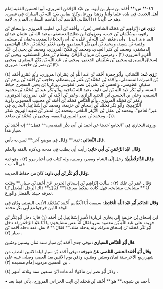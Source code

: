 ٤٦-** س:** أَحْمَد بن سيار بن أيوب بن عَبْد الرَّحْمَنِ المروزي، أبو الحسين الفقيه.إمام أهل الحديث فِي بلده علما وأدبا وزهدا وورعا، وكان يقاس بعَبد الله بْن المبارك فِي عصره. وهو جد (أَبِي) (١) الْعَبَّاس الْقَاسِم بْن الْقَاسِم السياري المروزي لأمه.

**رَوَى عَن:** إِبْرَاهِيم بْن مُحَمَّد الشافعي (س) ، وأَحْمَد بْن أَبي الطيب المروزي، وإسحاق بْن راهويه، وسُلَيْمان بْن حرب، وصفوان ابن صَالِح الدمشقي، وعبد الله بْن عثمان عبدان المروزي (س) ، وأبي مَعْمَر عَبد اللَّهِ بْن عَمْرو بْن أَبي الحجاج المقعد، وعفان بْن مسلم، وقتيبة بْن سَعِيد، ومحمد بْن أَبي بَكْر المقدمي، وأبي جَعْفَر مُحَمَّد بْن خالد الهاشمي الدمشقي، ومحمد بْن كثير العبدي، ومحمد بْن مَكِّيّ المروزي، ومحمد بْن يحيى بْن عَبْد الْعَزِيزِ المروزي (٢) ، وموسى بْن مروان الرَّقِّيّ، وهشام بْن عمار الدمشقي، ويحيى بْن إسحاق المروزي، ويحيى بْن سُلَيْمان الجعفي، ويحيى بْن عَبد اللَّهِ بْن بُكَيْر المِصْرِي، ويحيى (٣) بْن نصر بْن حاجب المروزي.

**رَوَى عَنه:** النَّسَائي، وأَبُو حمزة أَحْمَد بْن عَبد اللَّهِ بْن عِمْران المروزي، وأَبُو عَمْرو أَحْمَد (٤) بْن المبارك المستملي، وأَحْمَد بْن مُحَمَّد بْن عُمَر بْن بسطام، وحاجب بْن أَحْمَد بْن يرحم بْن سفيان الطوسي، والحسن بْن علي بْن نصر الطوسي، وزكريا بْن يحيى السجزي خياط السنة، وأَبُو بَكْر عَبد اللَّهِ بْن أَبي داود، وعبد الله بْنناجية، وأَبُو بَكْر عبد بْن مُحَمَّد بْن محمود النسفي، وعلي بن الحسين ابن الجنيد الرازي، وعُمَر بْن أَحْمَد بْن علي المروزي الجوهري، وعُمَر بْن مُحَمَّد المروزي، وأَبُو الْعَبَّاس مُحَمَّد بْن أَحْمَد بْن محبوب المحبوبي راوية التِّرْمِذِيّ، وأَبُو بَكْر مُحَمَّد بْن إسحاق بْن خزيمة، ومحمد بْن إِسْمَاعِيل البخاري فِي غير"الجامع"، ومحمد بْن عقيل بْن الأَزْهَر البلخي، ومحمد بْن المنذر بْن سَعِيد الهروي شكر (١) ، ومحمد بْن نصر المروزي الفقيه، ويحيى بْن مُحَمَّد بْن صاعد.

وروى البخاري فِي "الجامع"حديثا عن أحمد بْن أَبي بَكْر المقدمي،** فقيل:** إنه أَحْمَد بْن سيار هذا.

**قال النَّسَائي:** ثقة.** وَقَال فِي موضع آخر:** ليس به بأس.

**وَقَال عَبْد الرَّحْمَنِ بْن أَبي حَاتِم:** رأيت أَبِي يطنب فِي مدحه ويذكره بالفقه والعلم.

**وَقَال الدَّارَقُطْنِيُّ:** رحل إِلَى الشام ومصر، وصنف، وله كتاب فِي أخبار مرو (٢) ، وهو ثقة فِي الحديث.

**وَقَال أَبُو بَكْر بْن أَبي داود:** كَانَ من حفاظ الحديث.

وَقَال عُمَر بْن علك (٣) : سألت إِبْرَاهِيم بْن إسحاق الحربي عَنْ أَحْمَد بْن سيار،** وقلت لَهُ:** مشايخك مشايخه، فهل كانت بينكما معرفة؟** فَقَالَ:** ذاك الرجل الفاضل كنا نعرفه حينئذ بالفضل والورع.

**وَقَال الحاكم أَبُو عَبْد اللَّهِ الْحَافِظ:** سمعت أَبَا الْعَبَّاس أَحْمَد بْنمُحَمَّد الأديب البستي وكان فِي الوفد الذين خرجوا مع أَبِي بكر محمد

ابن إسحاق بْن خزيمة إِلَى بخارى لزيارة الأمير إِسْمَاعِيل بْن أَحْمَد (١) قال: دخل أَبُو بَكْر بْن خزيمة على عَبد اللَّهِ بْن محمود بمرو فَقَالَ لَهُ بعض مشايخهم: يا أَبَا عَبْد الرَّحْمَنِ قد دخل أَبُو بَكْر مُحَمَّد بْن إسحاق منزلك ولم يدخله مثله،** فَقَالَ:** لا تقل، فقد دخله أَحْمَد بْن سيار (٢) .

**قال أَبُو الْعَبَّاس السياري:** توفي جدي أَحْمَد بْن سيار سنة ثمان وستين ومئتين.

**وَقَال أَبُو أَحْمَد الحنفي القاضي عَنْ شيوخه:** توفي أَحْمَد بْن سيار ليلة الاثنين النصف من شهر ربيع الآخر سنة ثمان وستين ومئتين، ودفن يوم الاثنين بعد العصر، وصلى عليه علي بن الحسين مردويه إمام مسجده (٣) .

وذكر أَبُو نصر ابن ماكولا أنه مات ابْن سبعين سنة وثلاثة أشهر (٤) .

• أحمد بن شبويه،** هو:** أَحْمَد بْن مُحَمَّد بْن ثَابِت الخزاعي المروزي، يأتي فيما بعد.